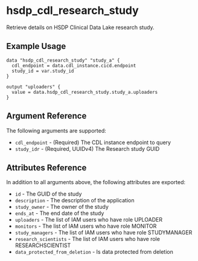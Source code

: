 # hsdp_cdl_research_study

Retrieve details on HSDP Clinical Data Lake research study.

## Example Usage

```hcl
data "hsdp_cdl_research_study" "study_a" {
  cdl_endpoint = data.cdl_instance.cicd.endpoint
  study_id = var.study_id
} 

output "uploaders" {
  value = data.hsdp_cdl_research_study.study_a.uploaders
}
```


## Argument Reference

The following arguments are supported:

* `cdl_endpoint` - (Required) The CDL instance endpoint to query
* `study_idr` - (Required, UUIDv4) The Research study GUID

## Attributes Reference

In addition to all arguments above, the following attributes are exported:

* `id` - The GUID of the study
* `description` -  The description of the application
* `study_owner` - The owner of the study
* `ends_at` - The end date of the study
* `uploaders` - The list of IAM users who have role UPLOADER
* `monitors` - The list of IAM users who have role MONITOR
* `study_managers` - The list of IAM users who have role STUDYMANAGER
* `research_scientists` - The list of IAM users who have role RESEARCHSCIENTIST
* `data_protected_from_deletion` - Is data protected from deletion

